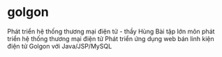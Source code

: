 # golgon
Phát triển hệ thống thương mại điện tử - thầy Hùng
Bài tập lớn môn phát triển hệ thống thương mại điện tử
Phát triển ứng dụng web bán linh kiện điện tử Golgon với Java/JSP/MySQL
